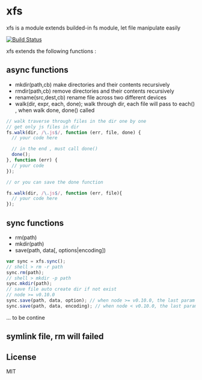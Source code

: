 xfs
======

xfs is a module extends builded-in fs module, let file manipulate easily

[![Build Status](https://secure.travis-ci.org/fishbar/xfs.png)](http://travis-ci.org/fishbar/xfs)


xfs extends the following functions :

## async functions
  * mkdir(path,cb) make directories and their contents recursively
  * rmdir(path,cb) remove directories and their contents recursively
  * rename(src,dest,cb) rename file across two different devices
  * walk(dir, expr, each, done); walk through dir, each file will pass to each() , when walk done, done() called

```js
// walk traverse through files in the dir one by one
// get only js files in dir
fs.walk(dir, /\.js$/, function (err, file, done) {
  // your code here

  // in the end , must call done()
  done();
}, function (err) {
  // your code
});

// or you can save the done function

fs.walk(dir, /\.js$/, function (err, file){
  // your code here
});
```

## sync functions

  * rm(path)
  * mkdir(path)
  * save(path, data[, options|encoding])
  
```js
var sync = xfs.sync();
// shell > rm -r path
sync.rm(path);
// shell > mkdir -p path
sync.mkdir(path);
// save file auto create dir if not exist
// node >= v0.10.0
sync.save(path, data, option); // when node >= v0.10.0, the last param is option
sync.save(path, data, encoding); // when node < v0.10.0, the last param is encoding

```
  ... to be contine

## symlink file, rm will failed

## License

  MIT
